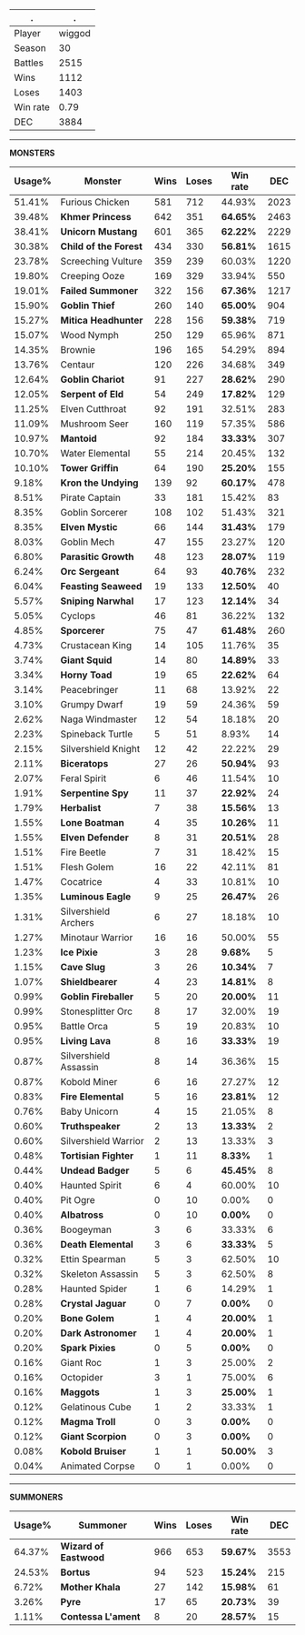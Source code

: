 .|.
|-|-
Player|wiggod
Season|30
Battles|2515
Wins|1112
Loses|1403
Win rate|0.79
DEC|3884

---
**MONSTERS**

Usage%|Monster|Wins|Loses|Win rate|DEC|
-|-|-|-|-|-|
51.41%|Furious Chicken|581|712|44.93%|2023|
39.48%|**Khmer Princess**|642|351|**64.65%**|2463|
38.41%|**Unicorn Mustang**|601|365|**62.22%**|2229|
30.38%|**Child of the Forest**|434|330|**56.81%**|1615|
23.78%|Screeching Vulture|359|239|60.03%|1220|
19.80%|Creeping Ooze|169|329|33.94%|550|
19.01%|**Failed Summoner**|322|156|**67.36%**|1217|
15.90%|**Goblin Thief**|260|140|**65.00%**|904|
15.27%|**Mitica Headhunter**|228|156|**59.38%**|719|
15.07%|Wood Nymph|250|129|65.96%|871|
14.35%|Brownie|196|165|54.29%|894|
13.76%|Centaur|120|226|34.68%|349|
12.64%|**Goblin Chariot**|91|227|**28.62%**|290|
12.05%|**Serpent of Eld**|54|249|**17.82%**|129|
11.25%|Elven Cutthroat|92|191|32.51%|283|
11.09%|Mushroom Seer|160|119|57.35%|586|
10.97%|**Mantoid**|92|184|**33.33%**|307|
10.70%|Water Elemental|55|214|20.45%|132|
10.10%|**Tower Griffin**|64|190|**25.20%**|155|
9.18%|**Kron the Undying**|139|92|**60.17%**|478|
8.51%|Pirate Captain|33|181|15.42%|83|
8.35%|Goblin Sorcerer|108|102|51.43%|321|
8.35%|**Elven Mystic**|66|144|**31.43%**|179|
8.03%|Goblin Mech|47|155|23.27%|120|
6.80%|**Parasitic Growth**|48|123|**28.07%**|119|
6.24%|**Orc Sergeant**|64|93|**40.76%**|232|
6.04%|**Feasting Seaweed**|19|133|**12.50%**|40|
5.57%|**Sniping Narwhal**|17|123|**12.14%**|34|
5.05%|Cyclops|46|81|36.22%|132|
4.85%|**Sporcerer**|75|47|**61.48%**|260|
4.73%|Crustacean King|14|105|11.76%|35|
3.74%|**Giant Squid**|14|80|**14.89%**|33|
3.34%|**Horny Toad**|19|65|**22.62%**|64|
3.14%|Peacebringer|11|68|13.92%|22|
3.10%|Grumpy Dwarf|19|59|24.36%|59|
2.62%|Naga Windmaster|12|54|18.18%|20|
2.23%|Spineback Turtle|5|51|8.93%|14|
2.15%|Silvershield Knight|12|42|22.22%|29|
2.11%|**Biceratops**|27|26|**50.94%**|93|
2.07%|Feral Spirit|6|46|11.54%|10|
1.91%|**Serpentine Spy**|11|37|**22.92%**|24|
1.79%|**Herbalist**|7|38|**15.56%**|13|
1.55%|**Lone Boatman**|4|35|**10.26%**|11|
1.55%|**Elven Defender**|8|31|**20.51%**|28|
1.51%|Fire Beetle|7|31|18.42%|15|
1.51%|Flesh Golem|16|22|42.11%|81|
1.47%|Cocatrice|4|33|10.81%|10|
1.35%|**Luminous Eagle**|9|25|**26.47%**|26|
1.31%|Silvershield Archers|6|27|18.18%|10|
1.27%|Minotaur Warrior|16|16|50.00%|55|
1.23%|**Ice Pixie**|3|28|**9.68%**|5|
1.15%|**Cave Slug**|3|26|**10.34%**|7|
1.07%|**Shieldbearer**|4|23|**14.81%**|8|
0.99%|**Goblin Fireballer**|5|20|**20.00%**|11|
0.99%|Stonesplitter Orc|8|17|32.00%|19|
0.95%|Battle Orca|5|19|20.83%|10|
0.95%|**Living Lava**|8|16|**33.33%**|19|
0.87%|Silvershield Assassin|8|14|36.36%|15|
0.87%|Kobold Miner|6|16|27.27%|12|
0.83%|**Fire Elemental**|5|16|**23.81%**|12|
0.76%|Baby Unicorn|4|15|21.05%|8|
0.60%|**Truthspeaker**|2|13|**13.33%**|2|
0.60%|Silvershield Warrior|2|13|13.33%|3|
0.48%|**Tortisian Fighter**|1|11|**8.33%**|1|
0.44%|**Undead Badger**|5|6|**45.45%**|8|
0.40%|Haunted Spirit|6|4|60.00%|10|
0.40%|Pit Ogre|0|10|0.00%|0|
0.40%|**Albatross**|0|10|**0.00%**|0|
0.36%|Boogeyman|3|6|33.33%|6|
0.36%|**Death Elemental**|3|6|**33.33%**|5|
0.32%|Ettin Spearman|5|3|62.50%|10|
0.32%|Skeleton Assassin|5|3|62.50%|8|
0.28%|Haunted Spider|1|6|14.29%|1|
0.28%|**Crystal Jaguar**|0|7|**0.00%**|0|
0.20%|**Bone Golem**|1|4|**20.00%**|1|
0.20%|**Dark Astronomer**|1|4|**20.00%**|1|
0.20%|**Spark Pixies**|0|5|**0.00%**|0|
0.16%|Giant Roc|1|3|25.00%|2|
0.16%|Octopider|3|1|75.00%|6|
0.16%|**Maggots**|1|3|**25.00%**|1|
0.12%|Gelatinous Cube|1|2|33.33%|1|
0.12%|**Magma Troll**|0|3|**0.00%**|0|
0.12%|**Giant Scorpion**|0|3|**0.00%**|0|
0.08%|**Kobold Bruiser**|1|1|**50.00%**|3|
0.04%|Animated Corpse|0|1|0.00%|0|

---
**SUMMONERS**

Usage%|Summoner|Wins|Loses|Win rate|DEC|
-|-|-|-|-|-|
64.37%|**Wizard of Eastwood**|966|653|**59.67%**|3553|
24.53%|**Bortus**|94|523|**15.24%**|215|
6.72%|**Mother Khala**|27|142|**15.98%**|61|
3.26%|**Pyre**|17|65|**20.73%**|39|
1.11%|**Contessa L'ament**|8|20|**28.57%**|15|
